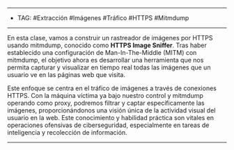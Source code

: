
----
- TAG: #Extracción #Imágenes #Tráfico #HTTPS #Mitmdump 
----
En esta clase, vamos a construir un rastreador de imágenes por HTTPS usando mitmdump, conocido como **HTTPS Image Sniffer**. Tras haber establecido una configuración de Man-In-The-Middle (MITM) con mitmdump, el objetivo ahora es desarrollar una herramienta que nos permita capturar y visualizar en tiempo real todas las imágenes que un usuario ve en las páginas web que visita.

Este enfoque se centra en el tráfico de imágenes a través de conexiones HTTPS. Con la máquina víctima ya bajo nuestro control y mitmdump operando como proxy, podremos filtrar y captar específicamente las imágenes, proporcionándonos una visión única de la actividad visual del usuario en la web. Este conocimiento y habilidad práctica son vitales en operaciones ofensivas de ciberseguridad, especialmente en tareas de inteligencia y recolección de información.

----
